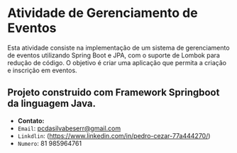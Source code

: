 # Atividade de Gerenciamento de Eventos

Esta atividade consiste na implementação de um sistema de gerenciamento de eventos utilizando Spring Boot e JPA, com o suporte de Lombok para redução de código. O objetivo é criar uma aplicação que permita a criação e inscrição em eventos.


## Projeto construido com Framework Springboot da linguagem Java. 

- **Contato:**
- `Email`: pcdasilvabeserr@gmail.com
- `Linkdlin`: (https://www.linkedin.com/in/pedro-cezar-77a444270/)
- `Numero`: 81 985964761